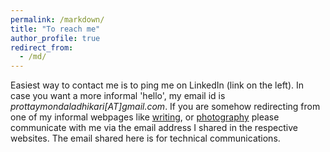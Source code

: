```yaml
---
permalink: /markdown/
title: "To reach me"
author_profile: true
redirect_from: 
  - /md/
---
```


Easiest way to contact me is to ping me on LinkedIn (link on the left). In case you want a more informal 'hello', my email id is _prottaymondaladhikari[AT]gmail.com_. 
If you are somehow redirecting from one of my informal webpages like [writing](https://www.quora.com/profile/%E0%A6%AA%E0%A7%8D%E0%A6%B0%E0%A6%A4%E0%A7%8D%E0%A6%AF%E0%A6%AF%E0%A6%BC-%E0%A6%AE-%E0%A6%85%E0%A6%A7%E0%A6%BF%E0%A6%95%E0%A6%BE%E0%A6%B0%E0%A7%80-Prottay-M-Adhikari), or [photography](https://www.pixoto.com/prottayadhikari) please communicate with me via the email address I shared in the respective websites. The email shared here is for technical communications.   
